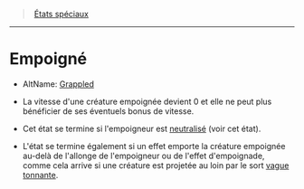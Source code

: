 ﻿---
!GenericItem
Name: Empoigné
AltName: '[Grappled](srd_conditions_grappled.md)'
Id: conditions_hd.md#empoigné
ParentLink: conditions_hd.md#États-spéciaux
ParentName: États spéciaux
NameLevel: 1
Attributes: {}
---
> [États spéciaux](hd_conditions.md)

---

# Empoigné

- AltName: [Grappled](srd_conditions_grappled.md)

* La vitesse d'une créature empoignée devient 0 et elle ne peut plus bénéficier de ses éventuels bonus de vitesse.

* Cet état se termine si l'empoigneur est [neutralisé](hd_conditions_neutralise.md) (voir cet état).

* L'état se termine également si un effet emporte la créature empoignée au-delà de l'allonge de l'empoigneur ou de l'effet d'empoignade, comme cela arrive si une créature est projetée au loin par le sort [vague tonnante](hd_spells_vague_tonnante.md).

